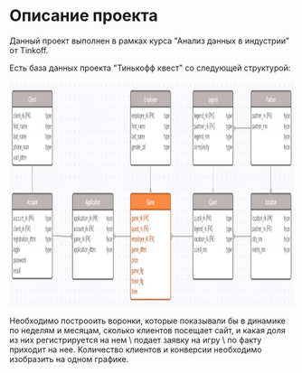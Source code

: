 # Описание проекта

Данный проект выполнен в рамках курса "Анализ данных в индустрии" от Tinkoff.

Есть база данных проекта "Тинькофф квест" со следующей структурой:

<img src="images/schema.png" width="800" height="400" alt="database_schema"/>

Необходимо построоить воронки, которые показывали бы в динамике по неделям и месяцам, сколько клиентов посещает сайт, и какая доля из них регистрируется на нем \ подает заявку на игру \ по факту приходит на нее. Количество клиентов и конверсии необходимо изобразить на одном графике.

